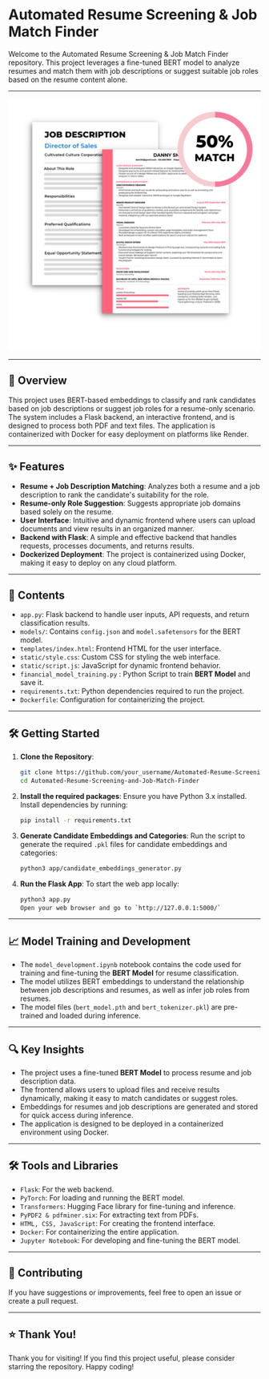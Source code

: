 # **Automated Resume Screening & Job Match Finder**

Welcome to the Automated Resume Screening & Job Match Finder repository. This project leverages a fine-tuned BERT model to analyze resumes and match them with job descriptions or suggest suitable job roles based on the resume content alone.

---

<div align="center">
  <img src="./Resume.svg" alt="Automated Resume Screening Banner" style="border:none;">
</div>

---

## 🚀 **Overview**

This project uses BERT-based embeddings to classify and rank candidates based on job descriptions or suggest job roles for a resume-only scenario. The system includes a Flask backend, an interactive frontend, and is designed to process both PDF and text files. The application is containerized with Docker for easy deployment on platforms like Render.

---

## ✨ **Features**

- **Resume + Job Description Matching**: Analyzes both a resume and a job description to rank the candidate's suitability for the role.
- **Resume-only Role Suggestion**: Suggests appropriate job domains based solely on the resume.
- **User Interface**: Intuitive and dynamic frontend where users can upload documents and view results in an organized manner.
- **Backend with Flask**: A simple and effective backend that handles requests, processes documents, and returns results.
- **Dockerized Deployment**: The project is containerized using Docker, making it easy to deploy on any cloud platform.

---

## 📂 **Contents**

- `app.py`: Flask backend to handle user inputs, API requests, and return classification results.
- `models/`: Contains `config.json` and `model.safetensors` for the BERT model.
- `templates/index.html`: Frontend HTML for the user interface.
- `static/style.css`: Custom CSS for styling the web interface.
- `static/script.js`: JavaScript for dynamic frontend behavior.
- `financial_model_training.py` : Python Script to train **BERT Model** and save it.
- `requirements.txt`: Python dependencies required to run the project.
- `Dockerfile`: Configuration for containerizing the project.

---

## 🛠️  **Getting Started**

1. **Clone the Repository**:
   ```bash
   git clone https://github.com/your_username/Automated-Resume-Screening-and-Job-Match-Finder.git
   cd Automated-Resume-Screening-and-Job-Match-Finder
   
2. **Install the required packages**:
   Ensure you have Python 3.x installed. Install dependencies by running:
   ```bash
   pip install -r requirements.txt

3. **Generate Candidate Embeddings and Categories**:
   Run the script to generate the required `.pkl` files for candidate embeddings and categories:   
   ```bash
   python3 app/candidate_embeddings_generator.py

4. **Run the Flask App**:
   To start the web app locally:
   ```bash
   python3 app.py
   Open your web browser and go to `http://127.0.0.1:5000/`

---

## 📈 **Model Training and Development**

- The `model_development.ipynb` notebook contains the code used for training and fine-tuning the **BERT Model** for resume classification.
- The model utilizes BERT embeddings to understand the relationship between job descriptions and resumes, as well as infer job roles from resumes.
- The model files (`bert_model.pth` and `bert_tokenizer.pkl`) are pre-trained and loaded during inference.

---

## 🔍 **Key Insights**

- The project uses a fine-tuned **BERT Model** to process resume and job description data.
- The frontend allows users to upload files and receive results dynamically, making it easy to match candidates or suggest roles.
- Embeddings for resumes and job descriptions are generated and stored for quick access during inference.
- The application is designed to be deployed in a containerized environment using Docker.

---

## 🛠️ **Tools and Libraries**

- `Flask`: For the web backend.
- `PyTorch`: For loading and running the BERT model.
- `Transformers`: Hugging Face library for fine-tuning and inference.
- `PyPDF2 & pdfminer.six`: For extracting text from PDFs.
- `HTML, CSS, JavaScript`: For creating the frontend interface.
- `Docker`: For containerizing the entire application.
- `Jupyter Notebook`: For developing and fine-tuning the BERT model.

---

## 🤝 **Contributing**

If you have suggestions or improvements, feel free to open an issue or create a pull request.

---
## ⭐ **Thank You!**

Thank you for visiting! If you find this project useful, please consider starring the repository. Happy coding!

